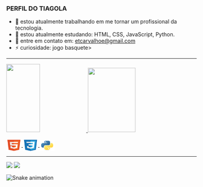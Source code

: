 ### PERFIL DO TIAGOLA

- 🔭 estou atualmente trabalhando em me tornar um profissional da tecnologia.
- 🌱 estou atualmente estudando: HTML, CSS, JavaScript, Python.
- 💬 entre em contato em: etcarvalhoe@gmail.com
- ⚡ curiosidade: jogo basquete>
-------------------
<div>
  <a href="https://github.com/TiagoDeCarvalhoEstrada">
  <img width="42%" height="180em" src="https://github-readme-stats.vercel.app/api?username=TiagoDeCarvalhoEstrada&show_icons=true&theme=transparent">
    <img width="50%" height="170em" src="https://github-readme-stats.vercel.app/api/top-langs/?username=TiagoDeCarvalhoEstrada&layout=compact">
</div>
<div style="display: inline_block"><br>
  <img align="center" alt="Rafa-HTML" height="30" width="40" src="https://raw.githubusercontent.com/devicons/devicon/master/icons/html5/html5-original.svg">
  <img align="center" alt="Rafa-CSS" height="30" width="40" src="https://raw.githubusercontent.com/devicons/devicon/master/icons/css3/css3-original.svg">
  <img align="center" alt="Rafa-Python" height="30" width="40" src="https://raw.githubusercontent.com/devicons/devicon/master/icons/python/python-original.svg">
</div>

--------------------

<div> 
  <a href="https://https://instagram.com/etcarvalhe" target="_blank"><img src="https://img.shields.io/badge/-Instagram-%23E4405F?style=for-the-badge&logo=instagram&logoColor=white" target="_blank"></a>
  <a href="https://discord.gg/" target="_blank"><img src="https://img.shields.io/badge/Discord-7289DA?style=for-the-badge&logo=discord&logoColor=white" target="_blank"></a> 
</div>

![Snake animation](https://github.com/TiagoDeCarvalhoEstrada/blob/output/github-contribution-grid-snake.svg)
